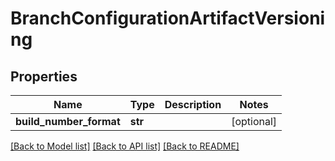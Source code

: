 # BranchConfigurationArtifactVersioning

## Properties
Name | Type | Description | Notes
------------ | ------------- | ------------- | -------------
**build_number_format** | **str** |  | [optional] 

[[Back to Model list]](../README.md#documentation-for-models) [[Back to API list]](../README.md#documentation-for-api-endpoints) [[Back to README]](../README.md)

